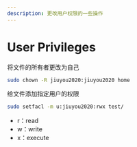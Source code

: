 ```yaml
---
description: 更改用户权限的一些操作
---
```


# User Privileges

将文件的所有者更改为自己

```bash
sudo chown -R jiuyou2020:jiuyou2020 home
```

给文件添加指定用户的权限

```bash
sudo setfacl -m u:jiuyou2020:rwx test/
```

* r：read
* w：write
* x：execute
